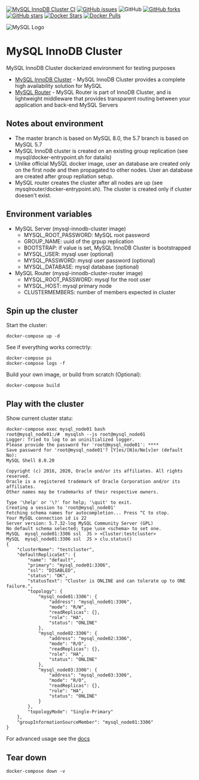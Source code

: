 [![MySQL InnoDB Cluster CI](https://github.com/garutilorenzo/mysql-innodb-cluster/actions/workflows/ci.yml/badge.svg?branch=master)](https://github.com/garutilorenzo/mysql-innodb-cluster/actions/workflows/ci.yml)
[![GitHub issues](https://img.shields.io/github/issues/garutilorenzo/mysql-innodb-cluster)](https://github.com/garutilorenzo/mysql-innodb-cluster/issues)
![GitHub](https://img.shields.io/github/license/garutilorenzo/mysql-innodb-cluster)
[![GitHub forks](https://img.shields.io/github/forks/garutilorenzo/mysql-innodb-cluster)](https://github.com/garutilorenzo/mysql-innodb-cluster/network)
[![GitHub stars](https://img.shields.io/github/stars/garutilorenzo/mysql-innodb-cluster)](https://github.com/garutilorenzo/mysql-innodb-cluster/stargazers)
[![Docker Stars](https://img.shields.io/docker/stars/garutilorenzo/mysql-innodb-cluster?style=flat-square)](https://hub.docker.com/r/garutilorenzo/mysql-innodb-cluster) 
[![Docker Pulls](https://img.shields.io/docker/pulls/garutilorenzo/mysql-innodb-cluster?style=flat-square)](https://hub.docker.com/r/garutilorenzo/mysql-innodb-cluster)

![MySQL Logo](https://garutilorenzo.github.io/images/mysql.png?)

# MySQL InnoDB Cluster

MySQL InnoDB Cluster dockerized environment for testing purposes

* [MySQL InnoDB Cluster](https://dev.mysql.com/doc/refman/8.0/en/mysql-innodb-cluster-introduction.html) - MySQL InnoDB Cluster provides a complete high availability solution for MySQL
* [MySQL Router](https://dev.mysql.com/doc/mysql-router/8.0/en/) - MySQL Router is part of InnoDB Cluster, and is lightweight middleware that provides transparent routing between your application and back-end MySQL Servers


## Notes about environment

* The master branch is based on MySQL 8.0, the 5.7 branch is based on MySQL 5.7 
* MySQL InnoDB cluster is created on an existing group replication (see mysql/docker-entrypoint.sh for datails)
* Unlike official MySQL docker image, user an database are created only on the first node and then propagated to other nodes. User an database are created after group repliation setup.
* MySQL router creates the cluster after all nodes are up (see mysqlrouter/docker-entrypoint.sh). The cluster is created only if cluster doesen't exist.

## Environment variables
* MySQL Server (mysql-innodb-cluster image)
  * MYSQL_ROOT_PASSWORD: MySQL root password
  * GROUP_NAME: uuid of the grpup replication
  * BOOTSTRAP: if value is set, MySQL InnoDB Cluster is bootstrapped
  * MYSQL_USER: mysql user (optional)
  * MYSQL_PASSWORD: mysql user password (optional)
  * MYSQL_DATABASE: mysql database (optional)
* MySQL Router (mysql-innodb-cluster-router image)
  * MYSQL_ROOT_PASSWORD: mysql for the root user
  * MYSQL_HOST: mysql primary node
  * CLUSTERMEMBERS: number of members expected in cluster

## Spin up the cluster

Start the cluster:

```console
docker-compose up -d
```

See if everything works correctrly:

```console
docker-compose ps
docker-compose logs -f
```

Build your own image, or build from scratch (Optional):

```console
docker-compose build
```

## Play with the cluster

Show current cluster statu:

```console
docker-compose exec mysql_node01 bash
root@mysql_node01:/#  mysqlsh --js root@mysql_node01
Logger: Tried to log to an uninitialized logger.
Please provide the password for 'root@mysql_node01': ****
Save password for 'root@mysql_node01'? [Y]es/[N]o/Ne[v]er (default No): 
MySQL Shell 8.0.20

Copyright (c) 2016, 2020, Oracle and/or its affiliates. All rights reserved.
Oracle is a registered trademark of Oracle Corporation and/or its affiliates.
Other names may be trademarks of their respective owners.

Type '\help' or '\?' for help; '\quit' to exit.
Creating a session to 'root@mysql_node01'
Fetching schema names for autocompletion... Press ^C to stop.
Your MySQL connection id is 22
Server version: 5.7.32-log MySQL Community Server (GPL)
No default schema selected; type \use <schema> to set one.
MySQL  mysql_node01:3306 ssl  JS > <Cluster:testcluster>
MySQL  mysql_node01:3306 ssl  JS > clu.status()
{
    "clusterName": "testcluster", 
    "defaultReplicaSet": {
        "name": "default", 
        "primary": "mysql_node01:3306", 
        "ssl": "DISABLED", 
        "status": "OK", 
        "statusText": "Cluster is ONLINE and can tolerate up to ONE failure.", 
        "topology": {
            "mysql_node01:3306": {
                "address": "mysql_node01:3306", 
                "mode": "R/W", 
                "readReplicas": {}, 
                "role": "HA", 
                "status": "ONLINE"
            }, 
            "mysql_node02:3306": {
                "address": "mysql_node02:3306", 
                "mode": "R/O", 
                "readReplicas": {}, 
                "role": "HA", 
                "status": "ONLINE"
            }, 
            "mysql_node03:3306": {
                "address": "mysql_node03:3306", 
                "mode": "R/O", 
                "readReplicas": {}, 
                "role": "HA", 
                "status": "ONLINE"
            }
        }, 
        "topologyMode": "Single-Primary"
    }, 
    "groupInformationSourceMember": "mysql_node01:3306"
}
```

For advanced usage see the [docs](https://dev.mysql.com/doc/mysql-shell/8.0/en/mysql-innodb-cluster.html)

## Tear down

```console
docker-compose down -v
```
